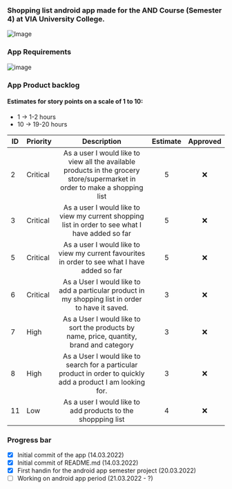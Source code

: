 ### Shopping list android app made for the AND Course (Semester 4) at VIA University College. 
![Image](https://upload.wikimedia.org/wikipedia/commons/5/5d/VIA_UC_logo.png)

### App Requirements
![image](https://user-images.githubusercontent.com/82092907/158166131-3505404a-68cc-41ae-8492-ffe9cf5207d6.png)

### App Product backlog
#### Estimates for story points on a scale of 1 to 10:
- 1 -> 1-2 hours
- 10 -> 19-20 hours

| ID | Priority | Description   | Estimate  | Approved | 
| -- | -------  |:-------------:| :--------:| :------: | 
| 2  | Critical | As a user I would like to view all the available products in the grocery store/supermarket in order to make a shopping list|   5     | ❌      | 
| 3  | Critical | As a user I would like to view my current shopping list in order to see what I have added so far|    5     | ❌      |
| 5  | Critical | As a user I would like to view my current favourites in order to see what I have added so far|    5     | ❌      |
| 6  | Critical | As a User I would like to add a particular product in my shopping list in order to have it saved.  |    3     | ❌      |
| 7  | High | As a User I would like to sort the products by name, price, quantity, brand and category|    3     | ❌      |
| 8  | High | As a User I would like to search for a particular product in order to quickly add a product I am looking for.  |    3     | ❌      |
| 11  | Low | As a user I would like to add products to the shoppping list  |    4    | ❌      |

### Progress bar
- [x] Initial commit of the app (14.03.2022)
- [x] Initial commit of README.md (14.03.2022) 
- [x] First handin for the android app semester project (20.03.2022)
- [ ] Working on android app period (21.03.2022 - ?)
